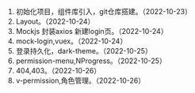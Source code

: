 1. 初始化项目，组件库引入，git仓库搭建。（2022-10-23）
2. Layout。（2022-10-24）
3. Mockjs 封装axios 新建login页。（2022-10-24）
4. mock-login,vuex。（2022-10-24）
5. 登录持久化，dark-theme。（2022-10-25）
6. permission-menu,NProgress。（2022-10-25）
7. 404,403。（2022-10-26）
8. v-permission,角色管理。（2022-10-26）